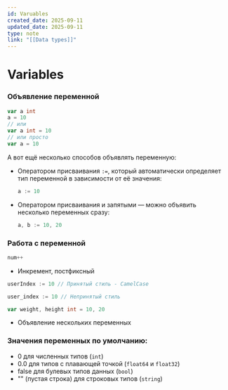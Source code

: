 ```yaml
---
id: Varuables
created_date: 2025-09-11
updated_date: 2025-09-11
type: note
link: "[[Data types]]"
---
```


# Variables

### Объявление переменной
```go
var a int
a = 10
// или
var a int = 10
// или просто
var a = 10
```

А вот ещё несколько способов объявлять переменную:

- Оператором присваивания `:=`, который автоматически определяет тип переменной в зависимости от её значения:
    
    ```go
    a := 10
    ```
    
- Оператором присваивания и запятыми — можно объявить несколько переменных сразу:
    
    ```go
    a, b := 10, 20
    ```
### Работа с переменной

```Go
num++
```
- Инкремент, постфиксный

```Go
userIndex := 10 // Принятый стиль - CamelCase

user_index := 10 // Непринятый стиль
```

```Go
var weight, height int = 10, 20 
```
- Объявление нескольких переменных

### Значения переменных по умолчанию:

- 0 для численных типов (`int`)
- 0.0 для типов с плавающей точкой (`float64` и `float32`)
- false для булевых типов данных (`bool`)
- "" (пустая строка) для строковых типов (`string`)